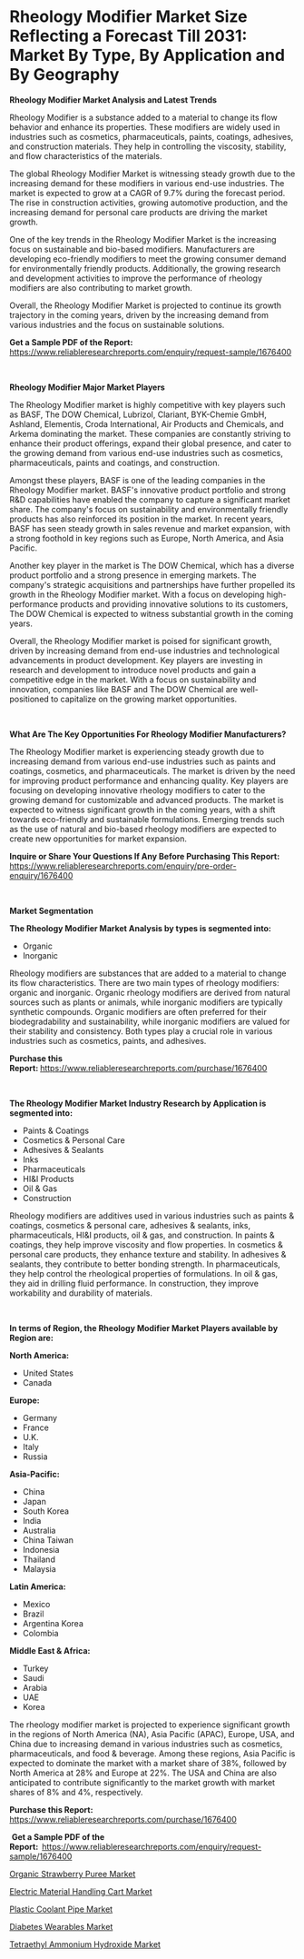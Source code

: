 <p><h1>Rheology Modifier Market Size Reflecting a Forecast Till 2031: Market By Type, By Application and By Geography</h1></p><p><strong>Rheology Modifier Market Analysis and Latest Trends</strong></p>
<p><p>Rheology Modifier is a substance added to a material to change its flow behavior and enhance its properties. These modifiers are widely used in industries such as cosmetics, pharmaceuticals, paints, coatings, adhesives, and construction materials. They help in controlling the viscosity, stability, and flow characteristics of the materials.</p><p>The global Rheology Modifier Market is witnessing steady growth due to the increasing demand for these modifiers in various end-use industries. The market is expected to grow at a CAGR of 9.7% during the forecast period. The rise in construction activities, growing automotive production, and the increasing demand for personal care products are driving the market growth.</p><p>One of the key trends in the Rheology Modifier Market is the increasing focus on sustainable and bio-based modifiers. Manufacturers are developing eco-friendly modifiers to meet the growing consumer demand for environmentally friendly products. Additionally, the growing research and development activities to improve the performance of rheology modifiers are also contributing to market growth.</p><p>Overall, the Rheology Modifier Market is projected to continue its growth trajectory in the coming years, driven by the increasing demand from various industries and the focus on sustainable solutions.</p></p>
<p><strong>Get a Sample PDF of the Report:&nbsp;</strong> <a href="https://www.reliableresearchreports.com/enquiry/request-sample/1676400">https://www.reliableresearchreports.com/enquiry/request-sample/1676400</a></p>
<p>&nbsp;</p>
<p><strong>Rheology Modifier Major Market Players</strong></p>
<p><p>The Rheology Modifier market is highly competitive with key players such as BASF, The DOW Chemical, Lubrizol, Clariant, BYK-Chemie GmbH, Ashland, Elementis, Croda International, Air Products and Chemicals, and Arkema dominating the market. These companies are constantly striving to enhance their product offerings, expand their global presence, and cater to the growing demand from various end-use industries such as cosmetics, pharmaceuticals, paints and coatings, and construction.</p><p>Amongst these players, BASF is one of the leading companies in the Rheology Modifier market. BASF's innovative product portfolio and strong R&D capabilities have enabled the company to capture a significant market share. The company's focus on sustainability and environmentally friendly products has also reinforced its position in the market. In recent years, BASF has seen steady growth in sales revenue and market expansion, with a strong foothold in key regions such as Europe, North America, and Asia Pacific.</p><p>Another key player in the market is The DOW Chemical, which has a diverse product portfolio and a strong presence in emerging markets. The company's strategic acquisitions and partnerships have further propelled its growth in the Rheology Modifier market. With a focus on developing high-performance products and providing innovative solutions to its customers, The DOW Chemical is expected to witness substantial growth in the coming years.</p><p>Overall, the Rheology Modifier market is poised for significant growth, driven by increasing demand from end-use industries and technological advancements in product development. Key players are investing in research and development to introduce novel products and gain a competitive edge in the market. With a focus on sustainability and innovation, companies like BASF and The DOW Chemical are well-positioned to capitalize on the growing market opportunities.</p></p>
<p>&nbsp;</p>
<p><strong>What Are The Key Opportunities For Rheology Modifier Manufacturers?</strong></p>
<p><p>The Rheology Modifier market is experiencing steady growth due to increasing demand from various end-use industries such as paints and coatings, cosmetics, and pharmaceuticals. The market is driven by the need for improving product performance and enhancing quality. Key players are focusing on developing innovative rheology modifiers to cater to the growing demand for customizable and advanced products. The market is expected to witness significant growth in the coming years, with a shift towards eco-friendly and sustainable formulations. Emerging trends such as the use of natural and bio-based rheology modifiers are expected to create new opportunities for market expansion.</p></p>
<p><strong>Inquire or Share Your Questions If Any Before Purchasing This Report:</strong> <a href="https://www.reliableresearchreports.com/enquiry/pre-order-enquiry/1676400">https://www.reliableresearchreports.com/enquiry/pre-order-enquiry/1676400</a></p>
<p>&nbsp;</p>
<p><strong>Market Segmentation</strong></p>
<p><strong>The Rheology Modifier Market Analysis by types is segmented into:</strong></p>
<p><ul><li>Organic</li><li>Inorganic</li></ul></p>
<p><p>Rheology modifiers are substances that are added to a material to change its flow characteristics. There are two main types of rheology modifiers: organic and inorganic. Organic rheology modifiers are derived from natural sources such as plants or animals, while inorganic modifiers are typically synthetic compounds. Organic modifiers are often preferred for their biodegradability and sustainability, while inorganic modifiers are valued for their stability and consistency. Both types play a crucial role in various industries such as cosmetics, paints, and adhesives.</p></p>
<p><strong>Purchase this Report:&nbsp;</strong><a href="https://www.reliableresearchreports.com/purchase/1676400">https://www.reliableresearchreports.com/purchase/1676400</a></p>
<p>&nbsp;</p>
<p><strong>The Rheology Modifier Market Industry Research by Application is segmented into:</strong></p>
<p><ul><li>Paints & Coatings</li><li>Cosmetics & Personal Care</li><li>Adhesives & Sealants</li><li>Inks</li><li>Pharmaceuticals</li><li>HI&I Products</li><li>Oil & Gas</li><li>Construction</li></ul></p>
<p><p>Rheology modifiers are additives used in various industries such as paints & coatings, cosmetics & personal care, adhesives & sealants, inks, pharmaceuticals, HI&I products, oil & gas, and construction. In paints & coatings, they help improve viscosity and flow properties. In cosmetics & personal care products, they enhance texture and stability. In adhesives & sealants, they contribute to better bonding strength. In pharmaceuticals, they help control the rheological properties of formulations. In oil & gas, they aid in drilling fluid performance. In construction, they improve workability and durability of materials.</p></p>
<p>&nbsp;</p>
<p><strong>In terms of Region, the Rheology Modifier Market Players available by Region are:</strong></p>
<p>
    <p> <strong> North America: </strong>
        <ul>
            <li>United States</li>
            <li>Canada</li>
        </ul>
        </p> 
    <p> <strong> Europe: </strong>
        <ul>
            <li>Germany</li>
            <li>France</li>
            <li>U.K.</li>
            <li>Italy</li>
            <li>Russia</li>
        </ul>
        </p> 
    <p> <strong> Asia-Pacific: </strong>
        <ul>
            <li>China</li>
            <li>Japan</li>
            <li>South Korea</li>
            <li>India</li>
            <li>Australia</li>
            <li>China Taiwan</li>
            <li>Indonesia</li>
            <li>Thailand</li>
            <li>Malaysia</li>
        </ul>
        </p> 
    <p> <strong> Latin America: </strong>
        <ul>
            <li>Mexico</li>
            <li>Brazil</li>
            <li>Argentina Korea</li>
            <li>Colombia</li>
        </ul>
        </p> 
    <p> <strong> Middle East & Africa: </strong>
        <ul>
            <li>Turkey</li>
            <li>Saudi</li>
            <li>Arabia</li>
            <li>UAE</li>
            <li>Korea</li>
        </ul>
    </p>
    </p>
<p><p>The rheology modifier market is projected to experience significant growth in the regions of North America (NA), Asia Pacific (APAC), Europe, USA, and China due to increasing demand in various industries such as cosmetics, pharmaceuticals, and food & beverage. Among these regions, Asia Pacific is expected to dominate the market with a market share of 38%, followed by North America at 28% and Europe at 22%. The USA and China are also anticipated to contribute significantly to the market growth with market shares of 8% and 4%, respectively.</p></p>
<p><strong>Purchase this Report: </strong><a href="https://www.reliableresearchreports.com/purchase/1676400">https://www.reliableresearchreports.com/purchase/1676400</a></p>
<p>&nbsp;<strong>Get a Sample PDF of the Report:&nbsp;&nbsp;</strong><a href="https://www.reliableresearchreports.com/enquiry/request-sample/1676400">https://www.reliableresearchreports.com/enquiry/request-sample/1676400</a></p>
<p><strong></strong></p>
<p><p><a href="https://medium.com/@christianchavez757/organic-strawberry-puree-market-size-reveals-the-best-marketing-channels-in-global-industry-abd37e0150cd">Organic Strawberry Puree Market</a></p><p><a href="https://medium.com/@christianchavez757/electric-material-handling-cart-market-insight-market-trends-growth-forecasted-from-2024-to-2031-002977438fa8">Electric Material Handling Cart Market</a></p><p><a href="https://medium.com/@christianchavez757/plastic-coolant-pipe-nbsp-market-focuses-on-market-share-size-and-projected-forecast-till-2031-b9115d98f90d">Plastic Coolant Pipe Market</a></p><p><a href="https://medium.com/@christianchavez757/diabetes-wearables-market-trends-and-market-analysis-forecasted-for-period-2024-2031-290f4b859c5b">Diabetes Wearables Market</a></p><p><a href="https://medium.com/@christianchavez757/tetraethyl-ammonium-hydroxide-market-size-market-outlook-and-market-forecast-2024-to-2031-dc9668d0d28a">Tetraethyl Ammonium Hydroxide Market</a></p></p>